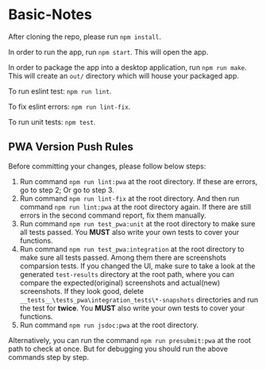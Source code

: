 # Basic-Notes

After cloning the repo, please run `npm install`.

In order to run the app, run `npm start`. This will open the app.

In order to package the app into a desktop application, run `npm run make`. This will create an `out/` directory which will house your packaged app.

To run eslint test: `npm run lint`.

To fix eslint errors: `npm run lint-fix`.

To run unit tests: `npm test`.

## PWA Version Push Rules

Before committing your changes, please follow below steps:

1. Run command `npm run lint:pwa` at the root directory. If these are errors, go to step 2; Or go to step 3.
2. Run command `npm run lint-fix` at the root directory. And then run command `npm run lint:pwa` at the root directory again. If there are still errors in the second command report, fix them manually.
3. Run command `npm run test_pwa:unit` at the root directory to make sure all tests passed. You **MUST** also write your own tests to cover your functions.
4. Run command `npm run test_pwa:integration` at the root directory to make sure all tests passed. Among them there are screenshots comparsion tests. If you changed the UI, make sure to take a look at the generated `test-results` directory at the root path, where you can compare the expected(original) screenshots and actual(new) screenshots. If they look good, delete `__tests__\tests_pwa\integration_tests\*-snapshots` directories and run the test for **twice**. You **MUST** also write your own tests to cover your functions.
5. Run command `npm run jsdoc:pwa` at the root directory.

Alternatively, you can run the command `npm run presubmit:pwa` at the root path to check at once. But for debugging you should run the above commands step by step.